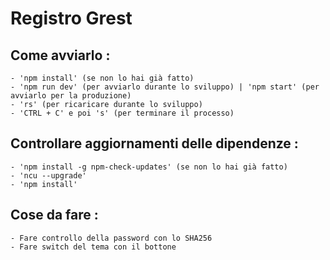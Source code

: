 # Registro Grest
## Come avviarlo :
    - 'npm install' (se non lo hai già fatto)
    - 'npm run dev' (per avviarlo durante lo sviluppo) | 'npm start' (per avviarlo per la produzione)
    - 'rs' (per ricaricare durante lo sviluppo)
    - 'CTRL + C' e poi 's' (per terminare il processo)
## Controllare aggiornamenti delle dipendenze :
    - 'npm install -g npm-check-updates' (se non lo hai già fatto)
    - 'ncu --upgrade'
    - 'npm install'
## Cose da fare :
    - Fare controllo della password con lo SHA256
    - Fare switch del tema con il bottone
